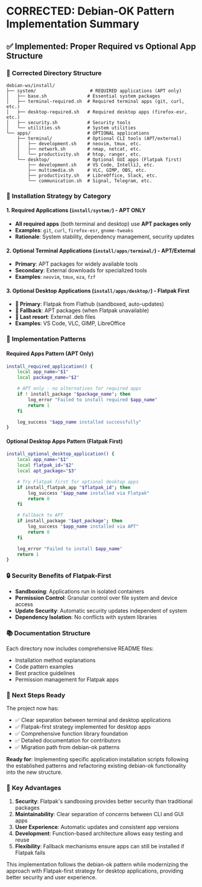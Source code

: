 # CORRECTED: Debian-OK Pattern Implementation Summary

## ✅ **Implemented: Proper Required vs Optional App Structure**

### 📁 **Corrected Directory Structure**

```
debian-ws/install/
├── system/                    # REQUIRED applications (APT only)
│   ├── base.sh               # Essential system packages
│   ├── terminal-required.sh  # Required terminal apps (git, curl, etc.)
│   ├── desktop-required.sh   # Required desktop apps (firefox-esr, etc.)
│   ├── security.sh           # Security tools
│   └── utilities.sh          # System utilities
└── apps/                     # OPTIONAL applications
    ├── terminal/             # Optional CLI tools (APT/external)
    │   ├── development.sh    # neovim, tmux, etc.
    │   ├── network.sh        # nmap, netcat, etc.
    │   └── productivity.sh   # htop, ranger, etc.
    └── desktop/              # Optional GUI apps (Flatpak first)
        ├── development.sh    # VS Code, IntelliJ, etc.
        ├── multimedia.sh     # VLC, GIMP, OBS, etc.
        ├── productivity.sh   # LibreOffice, Slack, etc.
        └── communication.sh  # Signal, Telegram, etc.
```

### 🎯 **Installation Strategy by Category**

#### **1. Required Applications** (`install/system/`) - **APT ONLY**
- **All required apps** (both terminal and desktop) use **APT packages only**
- **Examples**: `git`, `curl`, `firefox-esr`, `gnome-tweaks`
- **Rationale**: System stability, dependency management, security updates

#### **2. Optional Terminal Applications** (`install/apps/terminal/`) - **APT/External**
- **Primary**: APT packages for widely available tools
- **Secondary**: External downloads for specialized tools
- **Examples**: `neovim`, `tmux`, `eza`, `fzf`

#### **3. Optional Desktop Applications** (`install/apps/desktop/`) - **Flatpak First**
- **🥇 Primary**: Flatpak from Flathub (sandboxed, auto-updates)
- **🥈 Fallback**: APT packages (when Flatpak unavailable)
- **🥉 Last resort**: External .deb files
- **Examples**: VS Code, VLC, GIMP, LibreOffice

### 🔧 **Implementation Patterns**

#### **Required Apps Pattern** (APT Only)
```bash
install_required_application() {
    local app_name="$1"
    local package_name="$2"

    # APT only - no alternatives for required apps
    if ! install_package "$package_name"; then
        log_error "Failed to install required $app_name"
        return 1
    fi

    log_success "$app_name installed successfully"
}
```

#### **Optional Desktop Apps Pattern** (Flatpak First)
```bash
install_optional_desktop_application() {
    local app_name="$1"
    local flatpak_id="$2"
    local apt_package="$3"

    # Try Flatpak first for optional desktop apps
    if install_flatpak_app "$flatpak_id"; then
        log_success "$app_name installed via Flatpak"
        return 0
    fi

    # Fallback to APT
    if install_package "$apt_package"; then
        log_success "$app_name installed via APT"
        return 0
    fi

    log_error "Failed to install $app_name"
    return 1
}
```

### 🔒 **Security Benefits of Flatpak-First**

- **Sandboxing**: Applications run in isolated containers
- **Permission Control**: Granular control over file system and device access
- **Update Security**: Automatic security updates independent of system
- **Dependency Isolation**: No conflicts with system libraries

### 📚 **Documentation Structure**

Each directory now includes comprehensive README files:
- Installation method explanations
- Code pattern examples
- Best practice guidelines
- Permission management for Flatpak apps

### 🎪 **Next Steps Ready**

The project now has:
- ✅ Clear separation between terminal and desktop applications
- ✅ Flatpak-first strategy implemented for desktop apps
- ✅ Comprehensive function library foundation
- ✅ Detailed documentation for contributors
- ✅ Migration path from debian-ok patterns

**Ready for**: Implementing specific application installation scripts following the established patterns and refactoring existing debian-ok functionality into the new structure.

### 🌟 **Key Advantages**

1. **Security**: Flatpak's sandboxing provides better security than traditional packages
2. **Maintainability**: Clear separation of concerns between CLI and GUI apps
3. **User Experience**: Automatic updates and consistent app versions
4. **Development**: Function-based architecture allows easy testing and reuse
5. **Flexibility**: Fallback mechanisms ensure apps can still be installed if Flatpak fails

This implementation follows the debian-ok pattern while modernizing the approach with Flatpak-first strategy for desktop applications, providing better security and user experience.
